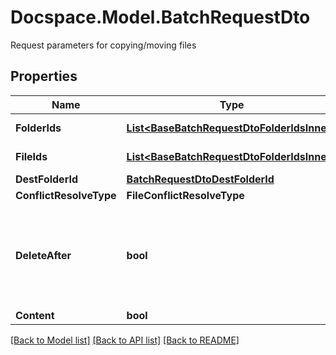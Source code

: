 # Docspace.Model.BatchRequestDto
Request parameters for copying/moving files

## Properties

Name | Type | Description | Notes
------------ | ------------- | ------------- | -------------
**FolderIds** | [**List&lt;BaseBatchRequestDtoFolderIdsInner&gt;**](BaseBatchRequestDtoFolderIdsInner.md) | List of folder IDs | [optional] 
**FileIds** | [**List&lt;BaseBatchRequestDtoFolderIdsInner&gt;**](BaseBatchRequestDtoFolderIdsInner.md) | List of file IDs | [optional] 
**DestFolderId** | [**BatchRequestDtoDestFolderId**](BatchRequestDtoDestFolderId.md) |  | [optional] 
**ConflictResolveType** | **FileConflictResolveType** |  | [optional] 
**DeleteAfter** | **bool** | Specifies whether to delete a folder after the editing session is finished or not | [optional] 
**Content** | **bool** | Content | [optional] 

[[Back to Model list]](../README.md#documentation-for-models) [[Back to API list]](../README.md#documentation-for-api-endpoints) [[Back to README]](../README.md)

